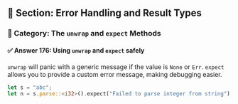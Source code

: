 ## 📘 Section: Error Handling and Result Types  
### 🔹 Category: The `unwrap` and `expect` Methods  
#### ✅ Answer 176: Using `unwrap` and `expect` safely

`unwrap` will panic with a generic message if the value is `None` or `Err`. `expect` allows you to provide a custom error message, making debugging easier.

```rust
let s = "abc";
let n = s.parse::<i32>().expect("Failed to parse integer from string");
```
